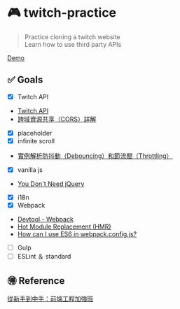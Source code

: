 # :video_game: twitch-practice
> Practice cloning a twitch website <br>
> Learn how to use third party APIs <br>

[Demo]( https://tony40508.github.io/twitch-practice/)

## :white_check_mark: Goals
- [x] Twitch API
* [Twitch API](https://dev.twitch.tv/docs) 
* [跨域資源共享（CORS）詳解](http://www.ruanyifeng.com/blog/2016/04/cors.html) 
- [x] placeholder
- [x] infinite scroll
* [實例解析防抖動（Debouncing）和節流閥（Throttling）](http://jinlong.github.io/2016/04/24/Debouncing-and-Throttling-Explained-Through-Examples/) 
- [x] vanilla js
* [You Don't Need jQuery](https://github.com/oneuijs/You-Dont-Need-jQuery/blob/master/README.zh-CN.md) 
- [x] i18n
- [x] Webpack
* [Devtool - Webpack](https://webpack.js.org/configuration/devtool/)
* [Hot Module Replacement (HMR)](https://github.com/webpack/docs/wiki/hot-module-replacement-with-webpack)
* [How can I use ES6 in webpack.config.js?](https://stackoverflow.com/questions/31903692/how-can-i-use-es6-in-webpack-config-js) 
- [ ] Gulp
- [ ] ESLint ＆ standard

## :ideograph_advantage: Reference
[從新手到中手：前端工程加強班](https://github.com/aszx87410/frontend-intermediate-course)
